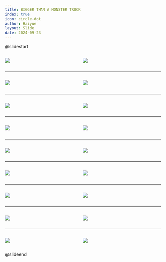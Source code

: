 ```yaml
---
title: BIGGER THAN A MONSTER TRUCK
index: true
icon: circle-dot
author: Haiyue
layout: Slide
date: 2024-09-23
---
```

 
@slidestart

<div style="display:flex">
<div style="flex:1">

![](/reading/english/Level-O/BIGGER%20THAN%20A%20MONSTER%20TRUCK/001.webp)
</div>
<div style="flex:1">

![](/reading/english/Level-O/BIGGER%20THAN%20A%20MONSTER%20TRUCK/002.webp)
</div>
</div>

---

<div style="display:flex">
<div style="flex:1">

![](/reading/english/Level-O/BIGGER%20THAN%20A%20MONSTER%20TRUCK/003.webp)
</div>
<div style="flex:1">

![](/reading/english/Level-O/BIGGER%20THAN%20A%20MONSTER%20TRUCK/004.webp)
</div>
</div>

---

<div style="display:flex">
<div style="flex:1">

![](/reading/english/Level-O/BIGGER%20THAN%20A%20MONSTER%20TRUCK/005.webp)
</div>
<div style="flex:1">

![](/reading/english/Level-O/BIGGER%20THAN%20A%20MONSTER%20TRUCK/006.webp)
</div>
</div>

---

<div style="display:flex">
<div style="flex:1">

![](/reading/english/Level-O/BIGGER%20THAN%20A%20MONSTER%20TRUCK/007.webp)
</div>
<div style="flex:1">

![](/reading/english/Level-O/BIGGER%20THAN%20A%20MONSTER%20TRUCK/008.webp)
</div>
</div>

---

<div style="display:flex">
<div style="flex:1">

![](/reading/english/Level-O/BIGGER%20THAN%20A%20MONSTER%20TRUCK/009.webp)
</div>
<div style="flex:1">

![](/reading/english/Level-O/BIGGER%20THAN%20A%20MONSTER%20TRUCK/010.webp)
</div>
</div>

---

<div style="display:flex">
<div style="flex:1">

![](/reading/english/Level-O/BIGGER%20THAN%20A%20MONSTER%20TRUCK/011.webp)
</div>
<div style="flex:1">

![](/reading/english/Level-O/BIGGER%20THAN%20A%20MONSTER%20TRUCK/012.webp)
</div>
</div>

---

<div style="display:flex">
<div style="flex:1">

![](/reading/english/Level-O/BIGGER%20THAN%20A%20MONSTER%20TRUCK/013.webp)
</div>
<div style="flex:1">

![](/reading/english/Level-O/BIGGER%20THAN%20A%20MONSTER%20TRUCK/014.webp)
</div>
</div>

---

<div style="display:flex">
<div style="flex:1">

![](/reading/english/Level-O/BIGGER%20THAN%20A%20MONSTER%20TRUCK/015.webp)
</div>
<div style="flex:1">

![](/reading/english/Level-O/BIGGER%20THAN%20A%20MONSTER%20TRUCK/016.webp)
</div>
</div>

---

<div style="display:flex">
<div style="flex:1">

![](/reading/english/Level-O/BIGGER%20THAN%20A%20MONSTER%20TRUCK/017.webp)
</div>
<div style="flex:1">

![](/reading/english/Level-O/BIGGER%20THAN%20A%20MONSTER%20TRUCK/018.webp)
</div>
</div>

@slideend